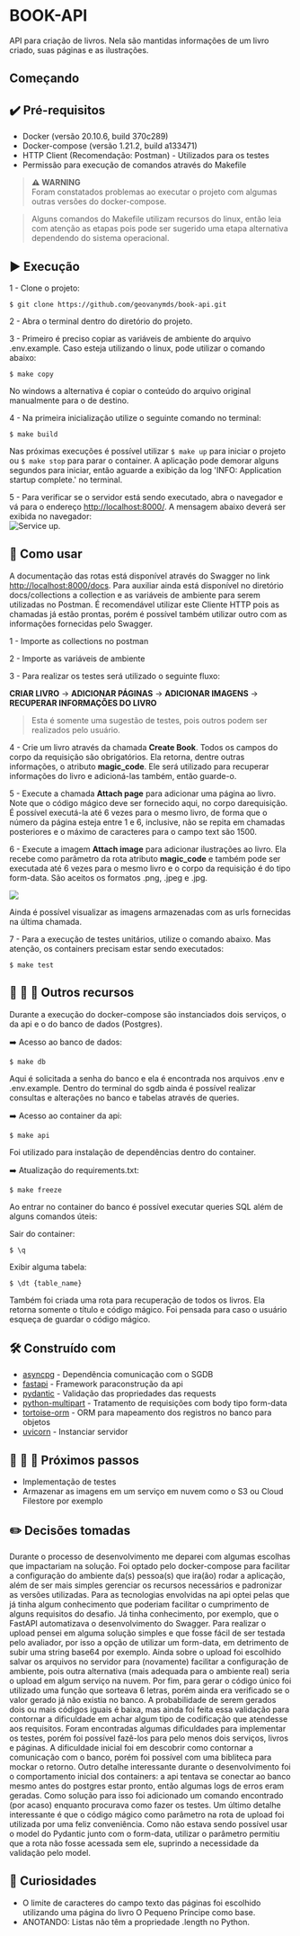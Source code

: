 # BOOK-API

API para criação de livros. Nela são mantidas informações de um livro criado, suas páginas e as ilustrações.

## Começando

## :heavy_check_mark: Pré-requisitos

- Docker (versão 20.10.6, build 370c289)
- Docker-compose (versão 1.21.2, build a133471)
- HTTP Client (Recomendação: Postman) - Utilizados para os testes
- Permissão para execução de comandos através do Makefile

> **⚠ WARNING**  
> Foram constatados problemas ao executar o projeto com algumas outras versões do docker-compose.

> Alguns comandos do Makefile utilizam recursos do linux, então leia com atenção as etapas pois pode ser sugerido uma etapa alternativa dependendo do sistema operacional.

## :arrow_forward: Execução

1 - Clone o projeto:

```
$ git clone https://github.com/geovanymds/book-api.git
```

2 - Abra o terminal dentro do diretório do projeto.

3 - Primeiro é preciso copiar as variáveis de ambiente do arquivo .env.example. Caso esteja utilizando o linux, pode utilizar o comando abaixo:

```
$ make copy
```

No windows a alternativa é copiar o conteúdo do arquivo original manualmente para o de destino.

4 - Na primeira inicialização utilize o seguinte comando no terminal:

```
$ make build
```

Nas próximas execuções é possível utilizar `$ make up` para iniciar o projeto ou `$ make stop` para parar o container. A aplicação pode demorar alguns segundos para iniciar, então aguarde a exibição da log 'INFO: Application startup complete.' no terminal.

5 - Para verificar se o servidor está sendo executado, abra o navegador e vá para o endereço <http://localhost:8000/>. A mensagem abaixo deverá ser exibida no navegador:
</br>
![Service up.](./docs/assets/images/service_up.png)

## :test_tube: Como usar

A documentação das rotas está disponível através do Swagger no link <http://localhost:8000/docs>. Para auxiliar ainda está disponível no diretório docs/collections a collection e as variáveis de ambiente para serem utilizadas no Postman. É recomendável utilizar este Cliente HTTP pois as chamadas já estão prontas, porém é possível também utilizar outro com as informações fornecidas pelo Swagger.

1 - Importe as collections no postman

2 - Importe as variáveis de ambiente

3 - Para realizar os testes será utilizado o seguinte fluxo:

**CRIAR LIVRO** -> **ADICIONAR PÁGINAS** -> **ADICIONAR IMAGENS** -> **RECUPERAR INFORMAÇÕES DO LIVRO**

> Esta é somente uma sugestão de testes, pois outros podem ser realizados pelo usuário.

4 - Crie um livro através da chamada **Create Book**. Todos os campos do corpo da requisição são obrigatórios. Ela retorna, dentre outras informações, o atributo **magic_code**. Ele será utilizado para recuperar informações do livro e adicioná-las também, então guarde-o.

5 - Execute a chamada **Attach page** para adicionar uma página ao livro. Note que o código mágico deve ser fornecido aqui, no corpo darequisição. É possível executá-la até 6 vezes para o mesmo livro, de forma que o número da página esteja entre 1 e 6, inclusive, não se repita em chamadas posteriores e o máximo de caracteres para o campo text são 1500.

6 - Execute a imagem **Attach image** para adicionar ilustrações ao livro. Ela recebe como parâmetro da rota atributo **magic_code** e também pode ser executada até 6 vezes para o mesmo livro e o corpo da requisição é do tipo form-data. São aceitos os formatos .png, .jpeg e .jpg.

![](./docs/assets/gifs/calls_example.gif)

Ainda é possível visualizar as imagens armazenadas com as urls fornecidas na última chamada.

7 - Para a execução de testes unitários, utilize o comando abaixo. Mas atenção, os containers precisam estar sendo executados:

```
$ make test
```

## :small_blue_diamond: :small_blue_diamond: :small_blue_diamond: Outros recursos

Durante a execução do docker-compose são instanciados dois serviços, o da api e o do banco de dados (Postgres).

:arrow_right: Acesso ao banco de dados:

```
$ make db
```

Aqui é solicitada a senha do banco e ela é encontrada nos arquivos .env e .env.example. Dentro do terminal do sgdb ainda é possível realizar consultas e alterações no banco e tabelas através de queries.

:arrow_right: Acesso ao container da api:

```
$ make api
```

Foi utilizado para instalação de dependências dentro do container.

:arrow_right: Atualização do requirements.txt:

```
$ make freeze
```

Ao entrar no container do banco é possível executar queries SQL além de alguns comandos úteis:

Sair do container:

```
$ \q
```

Exibir alguma tabela:

```
$ \dt {table_name}
```

Também foi criada uma rota para recuperação de todos os livros. Ela retorna somente o título e código mágico. Foi pensada para caso o usuário esqueça de guardar o código mágico.

## :hammer_and_wrench: Construído com

- [asyncpg](https://github.com/MagicStack/asyncpg) - Dependência comunicação com o SGDB
- [fastapi](https://github.com/tiangolo/fastapi) - Framework paraconstrução da api
- [pydantic](https://github.com/samuelcolvin/pydantic) - Validação das propriedades das requests
- [python-multipart](https://github.com/andrew-d/python-multipart) - Tratamento de requisições com body tipo form-data
- [tortoise-orm](https://github.com/tortoise/tortoise-orm) - ORM para mapeamento dos registros no banco para objetos
- [uvicorn](https://github.com/encode/uvicorn) - Instanciar servidor

## :small_orange_diamond: :small_orange_diamond: :small_orange_diamond: Próximos passos

- Implementação de testes
- Armazenar as imagens em um serviço em nuvem como o S3 ou Cloud Filestore por exemplo

## :pencil2: Decisões tomadas

Durante o processo de desenvolvimento me deparei com algumas escolhas que impactariam na solução. Foi optado pelo docker-compose para facilitar a configuração do ambiente da(s) pessoa(s) que ira(ão) rodar a aplicação, além de ser mais simples gerenciar os recursos necessários e padronizar as versões utilizadas. Para as tecnologias envolvidas na api optei pelas que já tinha algum conhecimento que poderiam facilitar o cumprimento de alguns requisitos do desafio. Já tinha conhecimento, por exemplo, que o FastAPI automatizava o desenvolvimento do Swagger. Para realizar o upload pensei em alguma solução simples e que fosse fácil de ser testada pelo avaliador, por isso a opção de utilizar um form-data, em detrimento de subir uma string base64 por exemplo. Ainda sobre o upload foi escolhido salvar os arquivos no servidor para (novamente) facilitar a configuração de ambiente, pois outra alternativa (mais adequada para o ambiente real) seria o upload em algum serviço na nuvem. Por fim, para gerar o código único foi utilizado uma função que sorteava 6 letras, porém ainda era verificado se o valor gerado já não existia no banco. A probabilidade de serem gerados dois ou mais códigos iguais é baixa, mas ainda foi feita essa validação para contornar a dificuldade em achar algum tipo de codificação que atendesse aos requisitos. Foram encontradas algumas dificuldades para implementar os testes, porém foi possível fazê-los para pelo menos dois serviços, livros e páginas. A dificuldade inicial foi em descobrir como contornar a comunicação com o banco, porém foi possível com uma bibliteca para mockar o retorno. Outro detalhe interessante durante o desenvolvimento foi o comportamento inicial dos containers: a api tentava se conectar ao banco mesmo antes do postgres estar pronto, então algumas logs de erros eram geradas. Como solução para isso foi adicionado um comando encontrado (por acaso) enquanto procurava como fazer os testes. Um último detalhe interessante é que o código mágico como parâmetro na rota de upload foi utilizada por uma feliz conveniência. Como não estava sendo possível usar o model do Pydantic junto com o form-data, utilizar o parâmetro permitiu que a rota não fosse acessada sem ele, suprindo a necessidade da validação pelo model.

## :fox_face: Curiosidades

- O limite de caracteres do campo texto das páginas foi escolhido utilizando uma página do livro O Pequeno Príncipe como base.
- ANOTANDO: Listas não têm a propriedade .length no Python.
